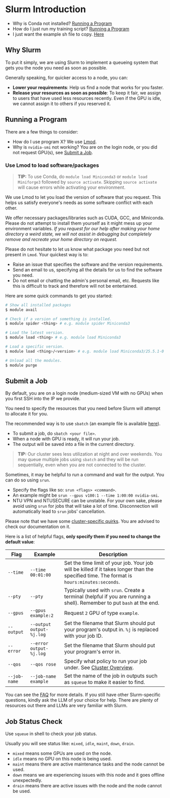 # Slurm Introduction

- Why is Conda not installed? [Running a Program](#Running-a-Program)
- How do I just run my training script? [Running a Program](#Running-a-Program)
- I just want the example sh file to copy. [Here](sbatch-example.sh)

## Why Slurm

To put it simply, we are using Slurm to implement a queueing system that gets
you the node you need as soon as possible.

Generally speaking, for quicker access to a node, you can:
- **Lower your requirements**: Help us find a node that works for you faster.
- **Release your resources as soon as possible**: To keep it fair, we assign to
  users that have used less resources recently. Even if the GPU is idle, we
  cannot assign it to others if you reserved it.

## Running a Program

There are a few things to consider:
- How do I use program X? We use [Lmod](#Use-Lmod-to-load-softwarepackages).
- Why is `nvidia-smi` not working? You are on the login node, or you did not
  request GPU(s), see [Submit a Job](#Submit-a-Job).

### Use Lmod to load software/packages

> **TIP:** To use Conda, do `module load Miniconda3` or
> `module load Miniforge3` followed by `source activate`. Skipping
> `source activate` will cause errors while activating your environment.

We use Lmod to let you load the version of software that you request.
This helps us satisfy everyone's needs as some software conflict with each
other.

We offer necessary packages/libraries such as CUDA, GCC, and Miniconda. Please
do not attempt to install them yourself as it might mess up your environment
variables. *If you request for our help after making your home directory a weird
state, we will not assist in debugging but completely remove and recreate your
home directory on request.*

Please do not hesitate to let us know what package you need but not present in
`Lmod`. Your quickest way is to:
- Raise an issue that specifies the software and the version requirements.
- Send an email to us, specifying all the details for us to find the software
  you need.
- Do not email or chatting the admin's personal email, etc. Requests like this
  is difficult to track and therefore will not be entertained.

Here are some quick commands to get you started:

```sh
# Show all installed packages
$ module avail

# Check if a version of something is installed.
$ module spider <thing> # e.g. module spider Miniconda3

# Load the latest version.
$ module load <thing> # e.g. module load Miniconda3

# Load a specific version.
$ module load <thing>/<version> # e.g. module load Miniconda3/25.5.1-0

# Unload all the modules.
$ module purge
```

## Submit a Job

By default, you are on a login node (medium-sized VM with no GPUs) when you
first SSH into the IP we provide.

You need to specify the resources that you need before Slurm will attempt to
allocate it for you.

The recommended way is to use `sbatch` (an example file is available
[here](sbatch-example.sh)).

- To submit a job, do `sbatch <your file>`.
- When a node with GPU is ready, it will run your job.
- The output will be saved into a file in the current directory.

> **TIP:** Our cluster sees less utilization at night and over weekends. You may
> queue multiple jobs using `sbatch` and they will be run sequentially, even
> when you are not connected to the cluster.

Sometimes, it may be helpful to run a command and wait for the output. You can
do so using `srun`.

- Specify the flags like so: `srun <flags> <command>`.
- An example might be `srun --gpus v100:1 --time 1:00:00 nvidia-smi`.
- NTU VPN and NTUSECURE can be unstable. For your own sake, please avoid using
  `srun` for jobs that will take a lot of time. Disconnection will automatically
  lead to `srun` jobs' cancellation.

Please note that we have some [cluster-specific quirks](cluster.md#Slurm). You
are advised to check our documentation on it.

Here is a list of helpful flags, **only specify them if you need to change the
default value**:

| Flag         | Example                  | Description                                                                                                                                |
|--------------|--------------------------|--------------------------------------------------------------------------------------------------------------------------------------------|
| `--time`     | `--time 00:01:00`        | Set the time limit of your job. Your job will be killed if it takes longer than the specified time. The format is `hours:minutes:seconds`. |
| `--pty`      | `--pty`                  | Typically used with `srun`. Create a terminal (helpful if you are running a shell). Remember to put `bash` at the end.                     |
| `--gpus`     | `--gpus example:2`       | Request `2` GPU of type `example`.                                                                                                         |
| `--output`   | `--output output-%j.log` | Set the filename that Slurm should put your program's output in. `%j` is replaced with your job ID.                                        |
| `--error`    | `--error output-%j.log`  | Set the filename that Slurm should put your program's error in.                                                                            |
| `--qos`      | `--qos rose`             | Specify what policy to run your job under. See [Cluster Overview](cluster.md#Slurm).                                                       |
| `--job-name` | `--job-name example`     | Set the name of the job in outputs such as `squeue` to make it easier to find.                                                             |

You can see the [FAQ](troubleshooting.md#Slurm) for more details. If you still
have other Slurm-specific questions, kindly ask the LLM of your choice for help.
There are plenty of resources out there and LLMs are very familiar with Slurm.

## Job Status Check

Use `squeue` in shell to check your job status.

Usually you will see status like: `mixed`, `idle`, `maint`, `down`, `drain`.
- `mixed` means some GPUs are used on the node.
- `idle` means no GPU on this node is being used.
- `maint` means there are active maintenance tasks and the node cannot be used.
- `down` means we are experiencing issues with this node and it goes offline
  unexpectedly.
- `drain` means there are active issues with the node and the node cannot be
  used.
